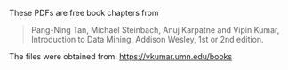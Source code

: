 These PDFs are free book chapters from 

> Pang-Ning Tan, Michael Steinbach, Anuj Karpatne and Vipin Kumar, 
> Introduction to Data Mining, Addison Wesley, 1st or 2nd edition.

The files were obtained from: https://vkumar.umn.edu/books

